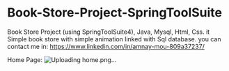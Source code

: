 # Book-Store-Project-SpringToolSuite
Book Store Project (using SpringToolSuite4), Java, Mysql, Html, Css. it Simple book store with simple animation linked with Sql database. you can contact me in: https://www.linkedin.com/in/amnay-mou-809a37237/

Home Page:
![Uploading home.png…]() 
